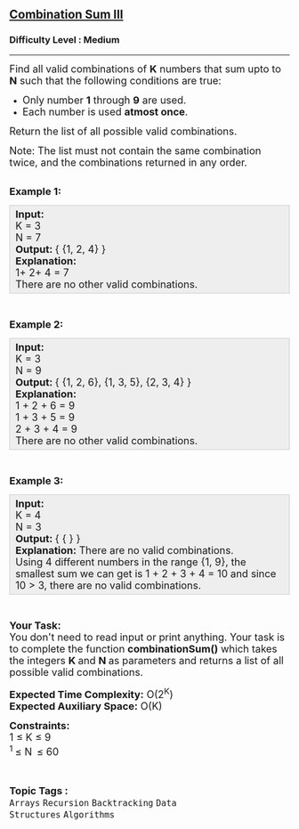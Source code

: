 <h2><a href="https://practice.geeksforgeeks.org/problems/combination-sum-iii/1?page=1&sortBy=newest&query=page1sortBynewest">Combination Sum III</a></h2><h3>Difficulty Level : Medium</h3><hr><div class="problems_problem_content__Xm_eO"><p><span style="font-size:18px">Find all valid combinations of <strong>K</strong>&nbsp;numbers that sum upto to <strong>N</strong> such that the following conditions are true:</span></p>

<ul>
	<li><span style="font-size:18px">Only&nbsp;number <strong>1</strong> through <strong>9</strong> are used.</span></li>
	<li><span style="font-size:18px">Each number is used <strong>atmost once</strong>.</span></li>
</ul>

<p><span style="font-size:18px">Return the list of all possible valid combinations.</span></p>

<p><span style="font-size:18px">Note: The list must not contain the same combination twice, and the combinations returned in any order.</span><br>
&nbsp;</p>

<p><span style="font-size:18px"><strong>Example 1:</strong></span></p>

<div style="--darkreader-inline-bgcolor:#222426; --darkreader-inline-bgimage:initial; --darkreader-inline-border-bottom:#3e4446; --darkreader-inline-border-left:#3e4446; --darkreader-inline-border-right:#3e4446; --darkreader-inline-border-top:#3e4446; background:#eeeeee; border:1px solid #cccccc; padding:5px 10px"><span style="font-size:18px"><strong>Input:</strong><br>
K = 3<br>
N = 7<br>
<strong>Output:&nbsp;</strong>{ {1, 2, 4} }<br>
<strong>Explanation:</strong>&nbsp;<br>
1+ 2+ 4 = 7<br>
There are no other valid combinations.</span></div>

<p>&nbsp;</p>

<p><span style="font-size:18px"><strong>Example 2:</strong></span></p>

<div style="--darkreader-inline-bgcolor:#222426; --darkreader-inline-bgimage:initial; --darkreader-inline-border-bottom:#3e4446; --darkreader-inline-border-left:#3e4446; --darkreader-inline-border-right:#3e4446; --darkreader-inline-border-top:#3e4446; background:#eeeeee; border:1px solid #cccccc; padding:5px 10px"><span style="font-size:18px"><strong>Input:</strong><br>
K = 3<br>
N = 9<br>
<strong>Output:&nbsp;</strong>{ {1, 2, 6}, {1, 3, 5}, {2, 3, 4}&nbsp;}<br>
<strong>Explanation:</strong>&nbsp;<br>
1 + 2 + 6 = 9<br>
1 + 3&nbsp;+ 5&nbsp;= 9<br>
2 + 3&nbsp;+ 4&nbsp;= 9<br>
There are no other valid combinations.</span></div>

<p>&nbsp;</p>

<p><span style="font-size:18px"><strong>Example 3:</strong></span></p>

<div style="--darkreader-inline-bgcolor:#222426; --darkreader-inline-bgimage:initial; --darkreader-inline-border-bottom:#3e4446; --darkreader-inline-border-left:#3e4446; --darkreader-inline-border-right:#3e4446; --darkreader-inline-border-top:#3e4446; background:#eeeeee; border:1px solid #cccccc; padding:5px 10px"><span style="font-size:18px"><strong>Input:</strong><br>
K = 4<br>
N = 3<br>
<strong>Output:&nbsp;</strong>{ { } }<br>
<strong>Explanation:</strong>&nbsp;There are no valid combinations.<br>
Using 4 different numbers in the range {1, 9}, the smallest sum we can get is 1 + 2 + 3 + 4 = 10 and since 10 &gt; 3, there are no valid combinations.</span></div>

<p>&nbsp;</p>

<p><span style="font-size:18px"><strong>Your Task:</strong><br>
You don't need to read input or print anything. Your task is to complete the function <strong>combinationSum</strong><strong>()</strong>&nbsp;which takes the&nbsp;integers <strong>K&nbsp;</strong>and <strong>N&nbsp;</strong>as parameters and returns a list of all possible valid combinations.</span></p>

<p><span style="font-size:18px"><strong>Expected Time Complexity:</strong>&nbsp;O(2<sup>K</sup>)<br>
<strong>Expected Auxiliary Space:</strong>&nbsp;O(K)</span></p>

<p><span style="font-size:18px"><strong>Constraints:</strong><br>
1 ≤ K&nbsp;≤ 9<br>
<sup>1&nbsp;</sup>≤ N<sub>&nbsp;&nbsp;</sub>≤ 60</span></p>
</div><br><p><span style=font-size:18px><strong>Topic Tags : </strong><br><code>Arrays</code>&nbsp;<code>Recursion</code>&nbsp;<code>Backtracking</code>&nbsp;<code>Data Structures</code>&nbsp;<code>Algorithms</code>&nbsp;